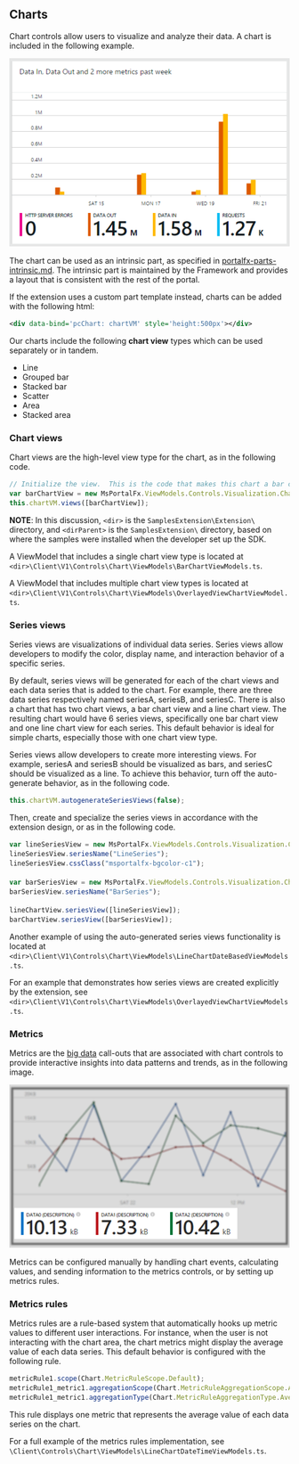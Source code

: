 ## Charts

Chart controls allow users to visualize and analyze their data. A  chart is included in the following example.

![alt-text](../media/portalfx-ui-concepts/chart.png "Extensions can host multiple areas")

The chart can be used as an intrinsic part, as specified in [portalfx-parts-intrinsic.md](portalfx-parts-intrinsic.md). The intrinsic part is maintained by the Framework and provides a layout that is consistent with the rest of the portal.

If the extension uses a custom part template instead, charts can be added with the following html:

```xml
<div data-bind='pcChart: chartVM' style='height:500px'></div>
```


Our charts include the following **chart view** types which can be used separately or in tandem.

* Line
* Grouped bar
* Stacked bar
* Scatter
* Area
* Stacked area 

### Chart views

Chart views are the high-level view type for the chart, as in the following code.

```ts
// Initialize the view.  This is the code that makes this chart a bar chart.
var barChartView = new MsPortalFx.ViewModels.Controls.Visualization.Chart.BarChartView<string, number>(MsPortalFx.ViewModels.Controls.Visualization.Chart.BarChartType.Grouped);
this.chartVM.views([barChartView]);
```

**NOTE**: In this discussion, `<dir>` is the `SamplesExtension\Extension\` directory, and  `<dirParent>`  is the `SamplesExtension\` directory, based on where the samples were installed when the developer set up the SDK. 

A ViewModel that includes a single chart view type is located at `<dir>\Client\V1\Controls\Chart\ViewModels\BarChartViewModels.ts`.

A ViewModel that includes  multiple chart view types is located at `<dir>\Client\V1\Controls\Chart\ViewModels\OverlayedViewChartViewModel.ts`.

### Series views

Series views are visualizations of individual data series. Series views allow developers to modify the color, display name, and interaction behavior of a specific series.

By default, series views will be generated for each of the chart views and each data series that is added to the chart. For example, there are  three data series respectively named seriesA, seriesB, and seriesC. There is also a chart that has two chart views, a bar chart view and a line chart view. The resulting chart would have 6 series views, specifically one  bar chart view and one line chart view for each series. This default behavior is ideal for simple charts, especially those with one chart view type.

Series views allow developers to create more interesting views. For example, seriesA and seriesB should be visualized as bars, and seriesC should be visualized as a line. To achieve this behavior, turn off the auto-generate behavior, as in the following code.

```ts
this.chartVM.autogenerateSeriesViews(false);
```

Then, create and specialize the series views in accordance with the extension design, or as in the following code.

```ts
var lineSeriesView = new MsPortalFx.ViewModels.Controls.Visualization.Chart.LineChartSeriesView<string, number>();
lineSeriesView.seriesName("LineSeries");
lineSeriesView.cssClass("msportalfx-bgcolor-c1");

var barSeriesView = new MsPortalFx.ViewModels.Controls.Visualization.Chart.SeriesView<string, number>(MsPortalFx.ViewModels.Controls.Visualization.Chart.BarChartType.Stacked);
barSeriesView.seriesName("BarSeries");

lineChartView.seriesView([lineSeriesView]);
barChartView.seriesView([barSeriesView]);
```

<!-- TODO: Determine the whereabouts of this sample, because it no longer ships with the SDK under the following name. -->
Another example of using the auto-generated series views functionality is located at 
`<dir>\Client\V1\Controls\Chart\ViewModels\LineChartDateBasedViewModels.ts`.

For an example that demonstrates how series views are created explicitly by the extension, see 
`<dir>\Client\V1\Controls\Chart\ViewModels\OverlayedViewChartViewModels.ts`.

### Metrics

Metrics are the [big data](portalfx-extensions-glossary-controls.md) call-outs that are associated with chart controls to provide interactive insights into data patterns and trends, as in the following image.

![alt-text](../media/portalfx-ui-concepts/chartMetrics.png "Chart metrics")

Metrics can be configured manually by handling chart events, calculating values, and sending information to the metrics controls, or by setting up metrics rules.

### Metrics rules

Metrics rules are a rule-based system that automatically hooks up metric values to different user interactions. For instance, when the user is not interacting with the chart area, the chart metrics might display the average value of each data series. This default behavior is configured with the following rule. 

```ts
metricRule1.scope(Chart.MetricRuleScope.Default);
metricRule1_metric1.aggregationScope(Chart.MetricRuleAggregationScope.AllSeparately);
metricRule1_metric1.aggregationType(Chart.MetricRuleAggregationType.AverageY);
```

This rule displays one metric that represents the average value of each data series on the chart.

<!-- TODO: Determine the whereabouts of this sample, because it no longer ships with the SDK under the following name. Might it be Client\V1\Controls\Metrics\ViewModels\MetricsViewModels.ts -->

For a full example of the metrics rules implementation, see `\Client\Controls\Chart\ViewModels\LineChartDateTimeViewModels.ts`.
